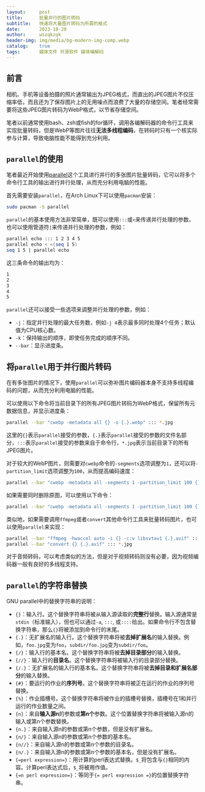 ```yaml
---
layout:     post
title:      批量并行的图片转码
subtitle:   快速将大量图片转码为所需的格式
date:       2023-10-29
author:     wszqkzqk
header-img: img/media/bg-modern-img-comp.webp
catalog:    true
tags:       媒体文件 开源软件 媒体编解码
---
```


## 前言

相机、手机等设备拍摄的照片通常输出为JPEG格式，而直出的JPEG图片不仅压缩率低，而且还为了保存图片上的无用噪点而浪费了大量的存储空间。笔者经常需要将这些JPEG图片转码为WebP格式，以节省存储空间。

笔者以前通常使用bash、zsh或fish的for循环，调用各编解码器的命令行工具来实现批量转码，但是WebP等图片往往**无法多线程编码**，在转码时只有一个核实际参与计算，导致电脑性能不能得到充分利用。

## `parallel`的使用

笔者最近开始使用[parallel](https://www.gnu.org/software/parallel/)这个工具进行并行的多张图片批量转码，它可以将多个命令行工具的输出进行并行处理，从而充分利用电脑的性能。

首先需要安装`parallel`，在Arch Linux下可以使用`pacman`安装：

```bash
sudo pacman -S parallel
```

`parallel`的基本使用方法非常简单，既可以使用`:::`或`<`来传递并行处理的参数，也可以使用管道符`|`来传递并行处理的参数，例如：

```bash
parallel echo ::: 1 2 3 4 5
parallel echo < <(seq 1 5)
seq 1 5 | parallel echo
```

这三条命令的输出均为：

```bash
1
2
3
4
5
```

`parallel`还可以接受一些选项来调整并行处理的参数，例如：

* `-j`：指定并行处理的最大任务数，例如`-j 4`表示最多同时处理4个任务；默认值为CPU核心数。
* `-k`：保持输出的顺序，即使任务完成的顺序不同。
* `--bar`：显示进度条。

## 将`parallel`用于并行图片转码

在有多张图片的情况下，使用`parallel`可以弥补图片编码器本身不支持多线程编码的问题，从而充分利用电脑的性能。

可以使用以下命令将当前目录下的所有JPEG图片转码为WebP格式，保留所有元数据信息，并显示进度条：

```bash
parallel --bar "cwebp -metadata all {} -o {.}.webp" ::: *.jpg
```

这里的`{}`表示`parallel`接受的参数，`{.}`表示`parallel`接受的参数的文件名部分，`:::`表示`parallel`接受的参数来自于命令行，`*.jpg`表示当前目录下的所有JPEG图片。

对于较大的WebP图片，则需要对`cwebp`命令的`-segments`选项调整为`1`，还可以将`-partition_limit`选项调整为`100`，从而提高编码速度：

```bash
parallel --bar "cwebp -metadata all -segments 1 -partition_limit 100 {} -o {.}.webp" ::: *.jpg
```

如果需要同时删除原图，可以使用以下命令：

```bash
parallel --bar "cwebp -metadata all -segments 1 -partition_limit 100 {} -o {.}.webp && rm {}" ::: *.jpg
```

类似地，如果需要调用`ffmpeg`或者`convert`其他命令行工具来批量转码图片，也可以使用`parallel`来实现：

```bash
parallel --bar "ffmpeg -hwaccel auto -i {} -c:v libsvtav1 {.}.avif" ::: *.jpg
parallel --bar "convert {} {.}.avif" ::: *.jpg
```

对于音频转码，可以考虑类似的方法，但是对于视频转码则没有必要，因为视频编码器一般有良好的多线程支持。

## `parallel`的字符串替换

GNU parallel中的替换字符串的说明：

- `{}`：输入行。这个替换字符串将被从输入源读取的**完整行**替换。输入源通常是`stdin`（标准输入），但也可以通过`-a`, `:::`, 或`::::`给出。如果命令行不包含替换字符串，那么`{}`将被添加到命令行的末尾。
- `{.}`：无扩展名的输入行。这个替换字符串将被**去掉扩展名**的输入替换。例如，`foo.jpg`变为`foo`，`subdir/foo.jpg`变为`subdir/foo`。
- `{/}`：输入行的基本名。这个替换字符串将被**去掉目录部分**的输入替换。
- `{//}`：输入行的**目录名**。这个替换字符串将被输入行的目录部分替换。
- `{/.}`：无扩展名的输入行的基本名。这个替换字符串将被**去掉目录和扩展名部分**的输入替换。
- `{#}`：要运行的作业的**序列号**。这个替换字符串将被正在运行的作业的序列号替换。
- `{%}`：作业插槽号。这个替换字符串将被作业的插槽号替换，插槽号在1和并行运行的作业数量之间。
- `{n}`：来自**输入源n**的参数或**第n个**参数。这个位置替换字符串将被输入源n的输入或第n个参数替换。
- `{n.}`：来自输入源n的参数或第n个参数，但是没有扩展名。
- `{n/}`：来自输入源n的参数或第n个参数的基本名。
- `{n//}`：来自输入源n的参数或第n个参数的目录名。
- `{n/.}`：来自输入源n的参数或第n个参数的基本名，但是没有扩展名。
- `{=perl expression=}`：用计算的perl表达式替换。`$_`将包含与`{}`相同的内容。计算perl表达式后，`$_`将被用作值。
- `{=n perl expression=}`：等同于`{= perl expression =}`的位置替换字符串。
